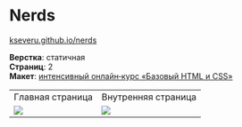 # Nerds #

[kseveru.github.io/nerds](https://kseveru.github.io/nerds/ "Открыть проект")

**Верстка**: статичная  
**Страниц**: 2  
**Макет**: [интенсивный онлайн‑курс «Базовый HTML и CSS»](https://htmlacademy.ru/intensive/htmlcss)  
<table>
  <tr>
    <td>Главная страница</td>
    <td>Внутренняя страница</td>
  </tr>
  <tr>
    <td>
      <a href="https://kseveru.github.io/img/preview-nerds.png" title="Открыть макет">
        <img src="https://kseveru.github.io/img/preview-nerds-small.png">
      </a>
    </td>
    <td>
      <a href="https://kseveru.github.io/img/preview-nerds-catalog.png" title="Открыть макет">
        <img src="https://kseveru.github.io/img/preview-nerds-catalog-small.png">
      </a>
    </td>
  </tr>
</table>
